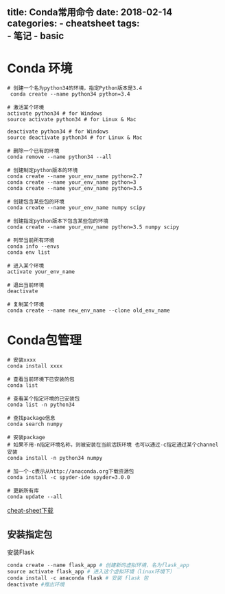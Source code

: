 ﻿title: Conda常用命令
date: 2018-02-14
categories: 
		- cheatsheet
tags:  
		- 笔记
		- basic
---

# Conda 环境

```
# 创建一个名为python34的环境，指定Python版本是3.4
 conda create --name python34 python=3.4

# 激活某个环境
activate python34 # for Windows
source activate python34 # for Linux & Mac

deactivate python34 # for Windows
source deactivate python34 # for Linux & Mac

# 删除一个已有的环境
conda remove --name python34 --all

# 创建制定python版本的环境
conda create --name your_env_name python=2.7
conda create --name your_env_name python=3
conda create --name your_env_name python=3.5

# 创建包含某些包的环境
conda create --name your_env_name numpy scipy

# 创建指定python版本下包含某些包的环境
conda create --name your_env_name python=3.5 numpy scipy

# 列举当前所有环境
conda info --envs
conda env list

# 进入某个环境
activate your_env_name

# 退出当前环境
deactivate 

# 复制某个环境
conda create --name new_env_name --clone old_env_name 
```
<!-- more -->
# Conda包管理
```
# 安装xxxx
conda install xxxx

# 查看当前环境下已安装的包
conda list

# 查看某个指定环境的已安装包
conda list -n python34

# 查找package信息
conda search numpy

# 安装package
# 如果不用-n指定环境名称，则被安装在当前活跃环境 也可以通过-c指定通过某个channel安装
conda install -n python34 numpy 

# 加一个-c表示从http://anaconda.org下载资源包
conda install -c spyder-ide spyder=3.0.0

# 更新所有库
conda update --all
```
[cheat-sheet下载](https://conda.io/docs/_downloads/conda-cheatsheet.pdf)

## 安装指定包

安装Flask
```python
conda create --name flask_app # 创建新的虚拟环境，名为flask_app
source activate flask_app # 进入这个虚拟环境（linux环境下）
conda install -c anaconda flask # 安装 flask 包
deactivate #推出环境
```



